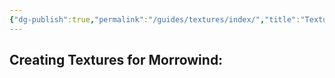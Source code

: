 ```yaml
---
{"dg-publish":true,"permalink":"/guides/textures/index/","title":"Textures","tags":["Textures","Gimp","Photoshop"]}
---
```


## Creating Textures for Morrowind: